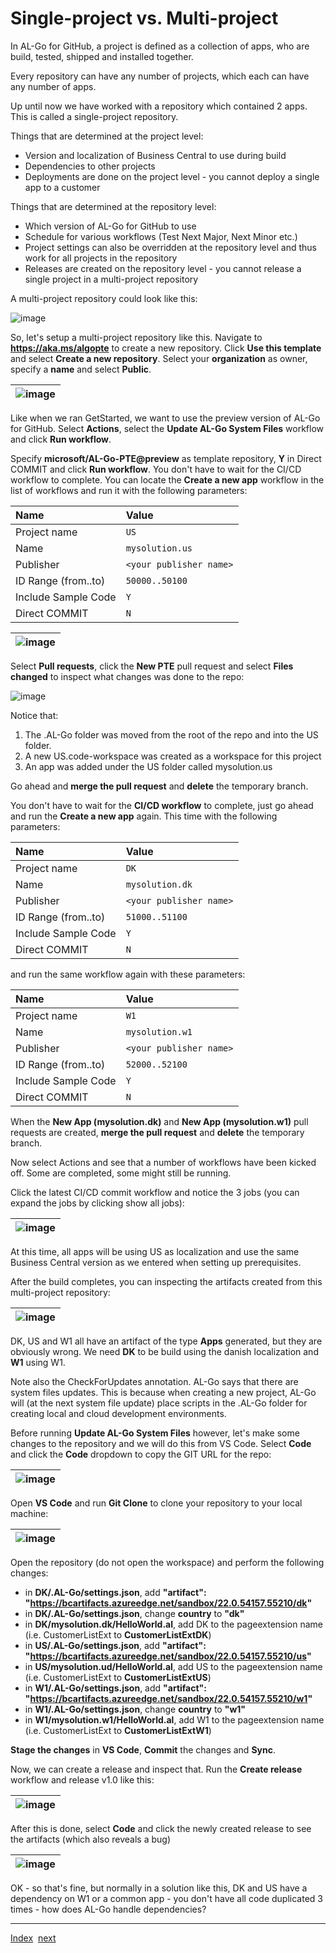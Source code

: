 # Single-project vs. Multi-project
In AL-Go for GitHub, a project is defined as a collection of apps, who are build, tested, shipped and installed together.

Every repository can have any number of projects, which each can have any number of apps.

Up until now we have worked with a repository which contained 2 apps. This is called a single-project repository.

Things that are determined at the project level:
- Version and localization of Business Central to use during build
- Dependencies to other projects
- Deployments are done on the project level - you cannot deploy a single app to a customer

Things that are determined at the repository level:
- Which version of AL-Go for GitHub to use
- Schedule for various workflows (Test Next Major, Next Minor etc.)
- Project settings can also be overridden at the repository level and thus work for all projects in the repository
- Releases are created on the repository level - you cannot release a single project in a multi-project repository

A multi-project repository could look like this:

![image](https://user-images.githubusercontent.com/10775043/231688802-4d08e4f2-6bbc-4677-902b-0bef9ed068d8.png)

So, let's setup a multi-project repository like this. Navigate to **https://aka.ms/algopte** to create a new repository. Click **Use this template** and select **Create a new repository**. Select your **organization** as owner, specify a **name** and select **Public**.

| ![image](https://user-images.githubusercontent.com/10775043/231751252-51f0c80a-dd74-4f32-95d5-39a363e2b2ff.png) |
|-|

Like when we ran GetStarted, we want to use the preview version of AL-Go for GitHub. Select **Actions**, select the **Update AL-Go System Files** workflow and click **Run workflow**.

Specify **microsoft/AL-Go-PTE@preview** as template repository, **Y** in Direct COMMIT and click **Run workflow**. You don't have to wait for the CI/CD workflow to complete. You can locate the **Create a new app** workflow in the list of workflows and run it with the following parameters:

| Name | Value |
| :-- | :-- |
| Project name | `US` |
| Name | `mysolution.us` |
| Publisher | `<your publisher name>` |
| ID Range (from..to) | `50000..50100` |
| Include Sample Code | `Y` |
| Direct COMMIT | `N` |

| ![image](https://user-images.githubusercontent.com/10775043/231755134-303a59b3-f616-4d08-b46d-47810e459a1b.png) |
|-|

Select **Pull requests**, click the **New PTE** pull request and select **Files changed** to inspect what changes was done to the repo:

![image](https://user-images.githubusercontent.com/10775043/231753510-4a0cb9a9-c1b8-4fc8-9481-4e7a4ea80c89.png)

Notice that:
1. The .AL-Go folder was moved from the root of the repo and into the US folder.
2. A new US.code-workspace was created as a workspace for this project
3. An app was added under the US folder called mysolution.us

Go ahead and **merge the pull request** and **delete** the temporary branch.

You don't have to wait for the **CI/CD workflow** to complete, just go ahead and run the **Create a new app** again. This time with the following parameters:

| Name | Value |
| :-- | :-- |
| Project name | `DK` |
| Name | `mysolution.dk` |
| Publisher | `<your publisher name>` |
| ID Range (from..to) | `51000..51100` |
| Include Sample Code | `Y` |
| Direct COMMIT | `N` |

and run the same workflow again with these parameters:

| Name | Value |
| :-- | :-- |
| Project name | `W1` |
| Name | `mysolution.w1` |
| Publisher | `<your publisher name>` |
| ID Range (from..to) | `52000..52100` |
| Include Sample Code | `Y` |
| Direct COMMIT | `N` |

When the **New App (mysolution.dk)** and **New App (mysolution.w1)** pull requests are created, **merge the pull request** and **delete** the temporary branch.

Now select Actions and see that a number of workflows have been kicked off. Some are completed, some might still be running.

Click the latest CI/CD commit workflow and notice the 3 jobs (you can expand the jobs by clicking show all jobs):

| ![image](https://user-images.githubusercontent.com/10775043/231756744-8952ba6b-edaa-47d8-b1ad-cf74990ba86d.png) |
|-|

At this time, all apps will be using US as localization and use the same Business Central version as we entered when setting up prerequisites.

After the build completes, you can inspecting the artifacts created from this multi-project repository:

| ![image](https://user-images.githubusercontent.com/10775043/231757819-64d9a4b8-bda2-4b36-974b-540052007c76.png) |
|-|

DK, US and W1 all have an artifact of the type **Apps** generated, but they are obviously wrong. We need **DK** to be build using the danish localization and **W1** using W1.

Note also the CheckForUpdates annotation. AL-Go says that there are system files updates. This is because when creating a new project, AL-Go will (at the next system file update) place scripts in the .AL-Go folder for creating local and cloud development environments.

Before running **Update AL-Go System Files** however, let's make some changes to the repository and we will do this from VS Code. Select **Code** and click the **Code** dropdown to copy the GIT URL for the repo:

| ![image](https://user-images.githubusercontent.com/10775043/231759163-33006212-6191-4ed6-8a96-84ff0c7d944e.png) |
|-|

 Open **VS Code** and run **Git Clone** to clone your repository to your local machine:
 
| ![image](https://user-images.githubusercontent.com/10775043/231759374-671a9933-9602-4ec0-bc06-ea5c7236b457.png) |
|-|

Open the repository (do not open the workspace) and perform the following changes:
- in **DK/.AL-Go/settings.json**, add **"artifact": "https://bcartifacts.azureedge.net/sandbox/22.0.54157.55210/dk"**
- in **DK/.AL-Go/settings.json**, change **country** to **"dk"**
- in **DK/mysolution.dk/HelloWorld.al**, add DK to the pageextension name (i.e. CustomerListExt to **CustomerListExtDK**)
- in **US/.AL-Go/settings.json**, add **"artifact": "https://bcartifacts.azureedge.net/sandbox/22.0.54157.55210/us"**
- in **US/mysolution.ud/HelloWorld.al**, add US to the pageextension name (i.e. CustomerListExt to **CustomerListExtUS**)
- in **W1/.AL-Go/settings.json**, add **"artifact": "https://bcartifacts.azureedge.net/sandbox/22.0.54157.55210/w1"**
- in **W1/.AL-Go/settings.json**, change **country** to **"w1"**
- in **W1/mysolution.w1/HelloWorld.al**, add W1 to the pageextension name (i.e. CustomerListExt to **CustomerListExtW1**)

**Stage the changes** in **VS Code**, **Commit** the changes and **Sync**.

Now, we can create a release and inspect that. Run the **Create release** workflow and release v1.0 like this:

| ![image](https://user-images.githubusercontent.com/10775043/231798204-2b7c4689-596b-42a6-ac5b-62093192e595.png) |
|-|

After this is done, select **Code** and click the newly created release to see the artifacts (which also reveals a bug)

| ![image](https://user-images.githubusercontent.com/10775043/231798973-1ed29f6d-fb08-4b8e-b2f1-efd415b20bf1.png) |
|-|

OK - so that's fine, but normally in a solution like this, DK and US have a dependency on W1 or a common app - you don't have all code duplicated 3 times - how does AL-Go handle dependencies?

---
[Index](Index.md)&nbsp;&nbsp;[next](Dependencies1.md)
